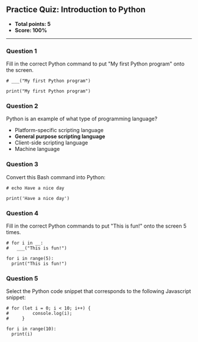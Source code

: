## Practice Quiz: Introduction to Python
* **Total points: 5**
* **Score: 100%**

<hr>

### Question 1

Fill in the correct Python command to put "My first Python program" onto the screen.

```
# ___("My first Python program")

print("My first Python program")
```

### Question 2

Python is an example of what type of programming language?

* Platform-specific scripting language
* **General purpose scripting language**
* Client-side scripting language
* Machine language

### Question 3

Convert this Bash command into Python:
```
# echo Have a nice day

print('Have a nice day')
```

### Question 4

Fill in the correct Python commands to put "This is fun!" onto the screen 5 times.

```
# for i in __:
#   ___("This is fun!")

for i in range(5):
  print("This is fun!")
```

### Question 5

Select the Python code snippet that corresponds to the following Javascript snippet:

```
# for (let i = 0; i < 10; i++) {
#         console.log(i);
#     }

for i in range(10):
  print(i)
```